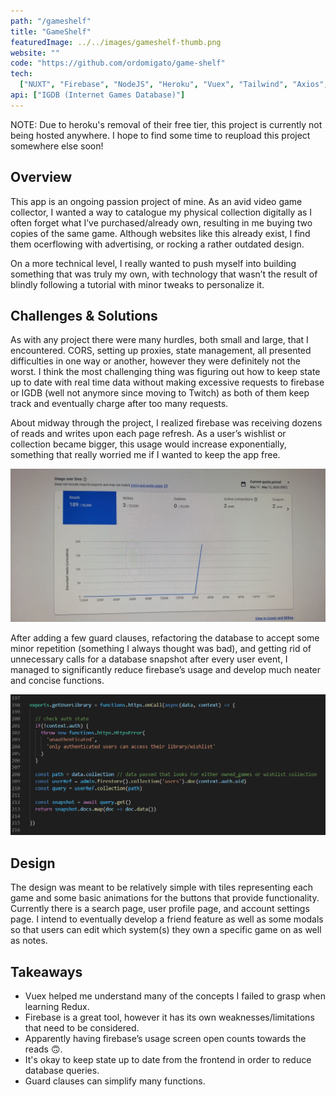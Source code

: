 ```yaml
---
path: "/gameshelf"
title: "GameShelf"
featuredImage: ../../images/gameshelf-thumb.png
website: ""
code: "https://github.com/ordomigato/game-shelf"
tech:
  ["NUXT", "Firebase", "NodeJS", "Heroku", "Vuex", "Tailwind", "Axios", "SASS"]
api: ["IGDB (Internet Games Database)"]
---
```


<div class="card notice">
<p>
NOTE: Due to heroku's removal of their free tier, this project is currently not being hosted anywhere. I hope to find some time to reupload this project somewhere else soon!
</p>
</div>

## Overview

<p>
This app is an ongoing passion project of mine. As an avid video game collector, I wanted a way to catalogue my physical collection digitally as I often forget what I’ve purchased/already own, resulting in me buying two copies of the same game. Although websites like this already exist, I find them ocerflowing with advertising, or rocking a rather outdated design.
</p>
<p>
On a more technical level, I really wanted to push myself into building something that was truly my own, with technology that wasn’t the result of blindly following a tutorial with minor tweaks to personalize it.
</p>

## Challenges & Solutions

<p>
As with any project there were many hurdles, both small and large, that I encountered. CORS, setting up proxies, state management, all presented difficulties in one way or another, however they were definitely not the worst. I think the most challenging thing was figuring out how to keep state up to date with real time data without making excessive requests to firebase or IGDB (well not anymore since moving to Twitch) as both of them keep track and eventually charge after too many requests.
</p>

<p>
About midway through the project, I realized firebase was receiving dozens of reads and writes upon each page refresh. As a user’s wishlist or collection became bigger, this usage would increase exponentially, something that really worried me if I wanted to keep the app free. 
</p>

![Firebase usage](../../images/firebase-usage.jpg)

<p>
After adding a few guard clauses, refactoring the database to accept some minor repetition (something I always thought was bad), and getting rid of unnecessary calls for a database snapshot after every user event, I managed to significantly reduce firebase’s usage and develop much neater and concise functions.
</p>

![Firebase functions example](../../images/getuserlibraryfunction.png)

## Design

<p>
The design was meant to be relatively simple with tiles representing each game and some basic animations for the buttons that provide functionality. Currently there is a search page, user profile page, and account settings page. I intend to eventually develop a friend feature as well as some modals so that users can edit which system(s) they own a specific game on as well as notes.
</p>

## Takeaways

- Vuex helped me understand many of the concepts I failed to grasp when learning Redux.
- Firebase is a great tool, however it has its own weaknesses/limitations that need to be considered.
- Apparently having firebase’s usage screen open counts towards the reads &#128579;.
- It's okay to keep state up to date from the frontend in order to reduce database queries.
- Guard clauses can simplify many functions.
